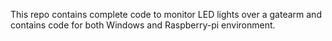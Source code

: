 This repo contains complete code to monitor LED lights over a gatearm and contains code for both Windows and Raspberry-pi environment.
